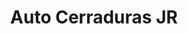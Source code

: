 ---
title: "Auto Cerraduras JR"
url: /barrios-unidos/auto-cerraduras-jr/
shop: piezas de automóviles
---